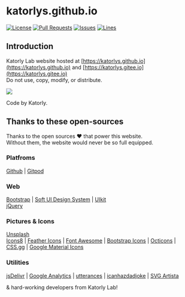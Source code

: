 # katorlys.github.io
[![License](https://img.shields.io/badge/license-CC%20BY--NC--ND--4.0-green?style=flat-square)](http://creativecommons.org/licenses/by-nc-nd/4.0) [![Pull Requests](https://img.shields.io/github/issues-pr-closed/katorlys/katorlys.github.io?style=flat-square)](https://github.com/katorlys/katorlys.github.io/pulls) [![Issues](https://img.shields.io/github/issues-closed/katorlys/katorlys.github.io?style=flat-square)](https://github.com/katorlys/katorlys.github.io/issues) [![Lines](https://img.shields.io/tokei/lines/github/katorlys/katorlys.github.io?style=flat-square)](https://github.com/katorlys/katorlys.github.io)

## Introduction
Katorly Lab website hosted at [https://katorlys.github.io](https://katorlys.github.io) and [https://katorlys.gitee.io](https://katorlys.gitee.io)  
Do not use, copy, modify, or distribute.  

![](https://cdn.jsdelivr.net/gh/katorly/Gallery001/other/pagespeed-for-katorly-lab.svg)  

Code by Katorly.  

## Thanks to these open-sources
Thanks to the open sources ❤ that power this website.  
Without them, the website would never be so full equipped.  

### Platfroms
[Github](https://github.com) | [Gitpod](https://gitpod.io)  
### Web
[Bootstrap](https://getbootstrap.com) | [Soft UI Design System](https://github.com/creativetimofficial/soft-ui-design-system) | [UIkit](https://getuikit.com)  
[jQuery](https://jquery.com)  
### Pictures & Icons
[Unsplash](https://unsplash.com)  
[Icons8](https://icons8.com) | [Feather Icons](https://feathericons.com) | [Font Awesome](https://fontawesome.com) | [Bootstrap Icons](https://icons.getbootstrap.com) | [Octicons](https://primer.style/octicons ) | [CSS.gg](https://css.gg) | [Google Material Icons](https://material.io/resources/icons)  
### Utilities
[jsDelivr](https://www.jsdelivr.com) | [Google Analytics](https://analytics.google.com) | [utterances](https://utteranc.es) | [icanhazdadjoke](https://icanhazdadjoke.com) | [SVG Artista](https://svgartista.net)  

& hard-working developers from Katorly Lab!